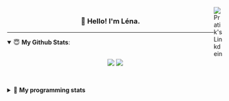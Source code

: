 <!--
<a href="https://twitter.com" target="_blank" rel="nofollow">
 <img align="right" alt="Pratik's Twitter" width="22px" src="https://cdn.jsdelivr.net/npm/simple-icons@v3/icons/twitter.svg" />
</a> 

-->
<a href="https://www.linkedin.com/in/lenagiacalone/" target="_blank" rel="nofollow">
 <img align="right" alt="Pratik's Linkdein" width="22px" src="https://cdn.jsdelivr.net/npm/simple-icons@v3/icons/linkedin.svg" />
</a>



<h3 align="center">👋 Hello! I'm Léna.</h3>

---

<!--
**lgiacalo/lgiacalo** is a ✨ _special_ ✨ repository because its `README.md` (this file) appears on your GitHub profile.

Here are some ideas to get you started:

- 🔭 I’m currently working on ...
- 🌱 I’m currently learning ...
- 👯 I’m looking to collaborate on ...
- 🤔 I’m looking for help with ...
- 💬 Ask me about ...
- 📫 How to reach me: ...
- 😄 Pronouns: ...
- ⚡ Fun fact: ...
-->

<details open>
 <summary> 😇 <b>My Github Stats</b>: </summary>
<br>
<p align = "center">
  <img src = "https://github-readme-stats.vercel.app/api?username=lgiacalo&show_icons=true&theme=nord" width="420">
  <img src = "https://github-readme-stats.vercel.app/api/top-langs/?username=lgiacalo&layout=compact&theme=nord">
</p>
 
<br>
<p align = "center">
  <imp src = "https://github-readme-stats.vercel.app/api/wakatime?username=lgiacalo&theme=nord">
</p>

</details>

<details>
 <summary>🤖 <b>My programming stats</b></summary>
 <br>
 
<!--START_SECTION:waka-->
![Lines of code](https://img.shields.io/badge/From%20Hello%20World%20I%27ve%20Written-956132%20lines%20of%20code-blue)

**🐱 My Github Data** 

> 🏆 507 Contributions in the Year 2021
 > 
> 📦 296.9 kB Used in Github's Storage 
 > 
> 🚫 Not Opted to Hire
 > 
> 📜 44 Public Repositories 
 > 
> 🔑 32 Private Repositories  
 > 
**I'm an Early 🐤** 

```text
🌞 Morning    171 commits    ███░░░░░░░░░░░░░░░░░░░░░░   14.6% 
🌆 Daytime    447 commits    █████████░░░░░░░░░░░░░░░░   38.17% 
🌃 Evening    443 commits    █████████░░░░░░░░░░░░░░░░   37.83% 
🌙 Night      110 commits    ██░░░░░░░░░░░░░░░░░░░░░░░   9.39%

```
📅 **I'm Most Productive on Thursday** 

```text
Monday       175 commits    ███░░░░░░░░░░░░░░░░░░░░░░   14.94% 
Tuesday      166 commits    ███░░░░░░░░░░░░░░░░░░░░░░   14.18% 
Wednesday    222 commits    ████░░░░░░░░░░░░░░░░░░░░░   18.96% 
Thursday     241 commits    █████░░░░░░░░░░░░░░░░░░░░   20.58% 
Friday       174 commits    ███░░░░░░░░░░░░░░░░░░░░░░   14.86% 
Saturday     73 commits     █░░░░░░░░░░░░░░░░░░░░░░░░   6.23% 
Sunday       120 commits    ██░░░░░░░░░░░░░░░░░░░░░░░   10.25%

```


📊 **This Week I Spent My Time On** 

```text
⌚︎ Time Zone: Europe/Paris

💬 Programming Languages: 
JavaScript               22 hrs 34 mins      ██████████████████████░░░   87.55% 
Other                    1 hr 1 min          █░░░░░░░░░░░░░░░░░░░░░░░░   3.99% 
CSV                      48 mins             ░░░░░░░░░░░░░░░░░░░░░░░░░   3.1% 
Markdown                 45 mins             ░░░░░░░░░░░░░░░░░░░░░░░░░   2.95% 
JSON                     34 mins             ░░░░░░░░░░░░░░░░░░░░░░░░░   2.21%

🔥 Editors: 
VS Code                  25 hrs 46 mins      █████████████████████████   100.0%

🐱‍💻 Projects: 
pappers-engine           23 hrs 19 mins      ██████████████████████░░░   90.49% 
Unknown Project          1 hr 25 mins        █░░░░░░░░░░░░░░░░░░░░░░░░   5.5% 
works                    45 mins             ░░░░░░░░░░░░░░░░░░░░░░░░░   2.95% 
pappers-importers        16 mins             ░░░░░░░░░░░░░░░░░░░░░░░░░   1.05%

💻 Operating System: 
Mac                      25 hrs 46 mins      █████████████████████████   100.0%

```

**I Mostly Code in C** 

```text
C                        26 repos            ████████░░░░░░░░░░░░░░░░░   33.33% 
JavaScript               13 repos            ████░░░░░░░░░░░░░░░░░░░░░   16.67% 
HTML                     8 repos             ██░░░░░░░░░░░░░░░░░░░░░░░   10.26% 
Shell                    8 repos             ██░░░░░░░░░░░░░░░░░░░░░░░   10.26% 
C++                      4 repos             █░░░░░░░░░░░░░░░░░░░░░░░░   5.13%

```


**Timeline**

![Chart not found](https://raw.githubusercontent.com/lgiacalo/lgiacalo/main/charts/bar_graph.png) 


<!--END_SECTION:waka-->

</details>

